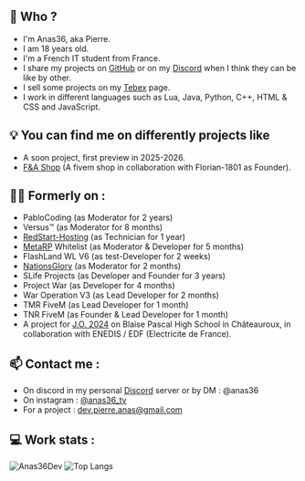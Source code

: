 ## 👋 Who ?
  - I'm Anas36, aka Pierre.
  - I am 18 years old.
  - I'm a French IT student from France.
  - I share my projects on [GitHub](https://github.com/Anas36Dev) or on my [Discord](https://discord.gg/BWyKCCyPsq) when I think they can be like by other.
  - I sell some projects on my [Tebex](https://anas36.tebex.io/) page.
  - I work in different languages such as Lua, Java, Python, C++, HTML & CSS and JavaScript.

## 💡 You can find me on differently projects like
  - A soon project, first preview in 2025-2026.
  - [F&A Shop](https://discord.gg/UDMmFfauTt) (A fivem shop in collaboration with Florian-1801 as Founder).

## 👨‍🦳 Formerly on : 
  - PabloCoding (as Moderator for 2 years)
  - Versus™ (as Moderator for 8 months)
  - [RedStart-Hosting](https://discord.gg/redstarthosting) (as Technician for 1 year)
  - [MetaRP](https://discord.gg/metafr) Whitelist (as Moderator & Developer for 5 months)
  - FlashLand WL V6 (as test-Developer for 2 weeks)
  - [NationsGlory](https://discord.gg/nationsglory) (as Moderator for 2 months)
  - SLife Projects (as Developer and Founder for 3 years)
  - Project War (as Developer for 4 months)
  - War Operation V3 (as Lead Developer for 2 months)
  - TMR FiveM (as Lead Developer for 1 month)
  - TNR FiveM (as Founder & Lead Developer for 1 month)
  - A project for [J.O. 2024](https://www.paris2024.org/fr/) on Blaise Pascal High School in Châteauroux, in collaboration with ENEDIS / EDF (Electricite de France).

## 📫 Contact me : 
  - On discord in my personal [Discord](https://discord.gg/BWyKCCyPsq) server or by DM : @anas36
  - On instagram : [@anas36_tv](https://www.instagram.com/anas36_tv)
  - For a project : dev.pierre.anas@gmail.com

## 💻 Work stats :
![Anas36Dev](https://github-readme-stats.vercel.app/api?username=Anas36Dev&show_icons=true&theme=transparent&count_private=true)
![Top Langs](https://github-readme-stats.vercel.app/api/top-langs/?username=Anas36Dev&theme=transparent&layout=compact)
